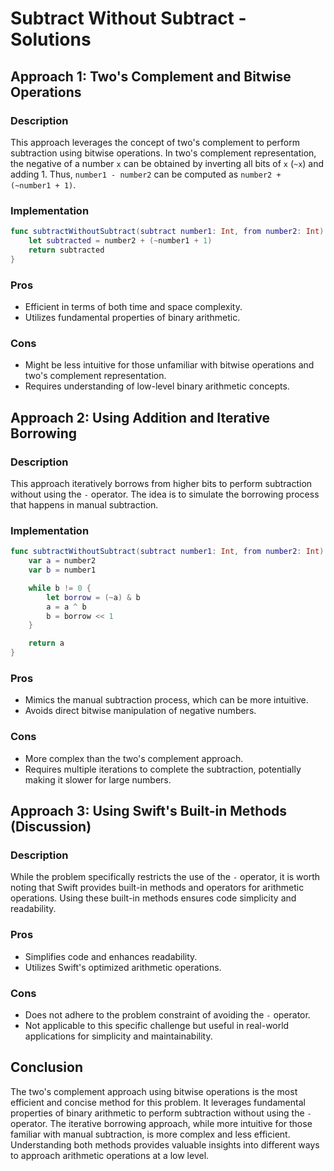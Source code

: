 # Subtract Without Subtract - Solutions

## Approach 1: Two's Complement and Bitwise Operations

### Description
This approach leverages the concept of two's complement to perform subtraction using bitwise operations. In two's complement representation, the negative of a number `x` can be obtained by inverting all bits of `x` (`~x`) and adding 1. Thus, `number1 - number2` can be computed as `number2 + (~number1 + 1)`.

### Implementation

```swift
func subtractWithoutSubtract(subtract number1: Int, from number2: Int) -> Int {
    let subtracted = number2 + (~number1 + 1)
    return subtracted
}
```

### Pros
- Efficient in terms of both time and space complexity.
- Utilizes fundamental properties of binary arithmetic.

### Cons
- Might be less intuitive for those unfamiliar with bitwise operations and two's complement representation.
- Requires understanding of low-level binary arithmetic concepts.

## Approach 2: Using Addition and Iterative Borrowing

### Description
This approach iteratively borrows from higher bits to perform subtraction without using the `-` operator. The idea is to simulate the borrowing process that happens in manual subtraction.

### Implementation

```swift
func subtractWithoutSubtract(subtract number1: Int, from number2: Int) -> Int {
    var a = number2
    var b = number1

    while b != 0 {
        let borrow = (~a) & b
        a = a ^ b
        b = borrow << 1
    }

    return a
}
```

### Pros
- Mimics the manual subtraction process, which can be more intuitive.
- Avoids direct bitwise manipulation of negative numbers.

### Cons
- More complex than the two's complement approach.
- Requires multiple iterations to complete the subtraction, potentially making it slower for large numbers.

## Approach 3: Using Swift's Built-in Methods (Discussion)

### Description
While the problem specifically restricts the use of the `-` operator, it is worth noting that Swift provides built-in methods and operators for arithmetic operations. Using these built-in methods ensures code simplicity and readability.

### Pros
- Simplifies code and enhances readability.
- Utilizes Swift's optimized arithmetic operations.

### Cons
- Does not adhere to the problem constraint of avoiding the `-` operator.
- Not applicable to this specific challenge but useful in real-world applications for simplicity and maintainability.

## Conclusion
The two's complement approach using bitwise operations is the most efficient and concise method for this problem. It leverages fundamental properties of binary arithmetic to perform subtraction without using the `-` operator. The iterative borrowing approach, while more intuitive for those familiar with manual subtraction, is more complex and less efficient. Understanding both methods provides valuable insights into different ways to approach arithmetic operations at a low level.